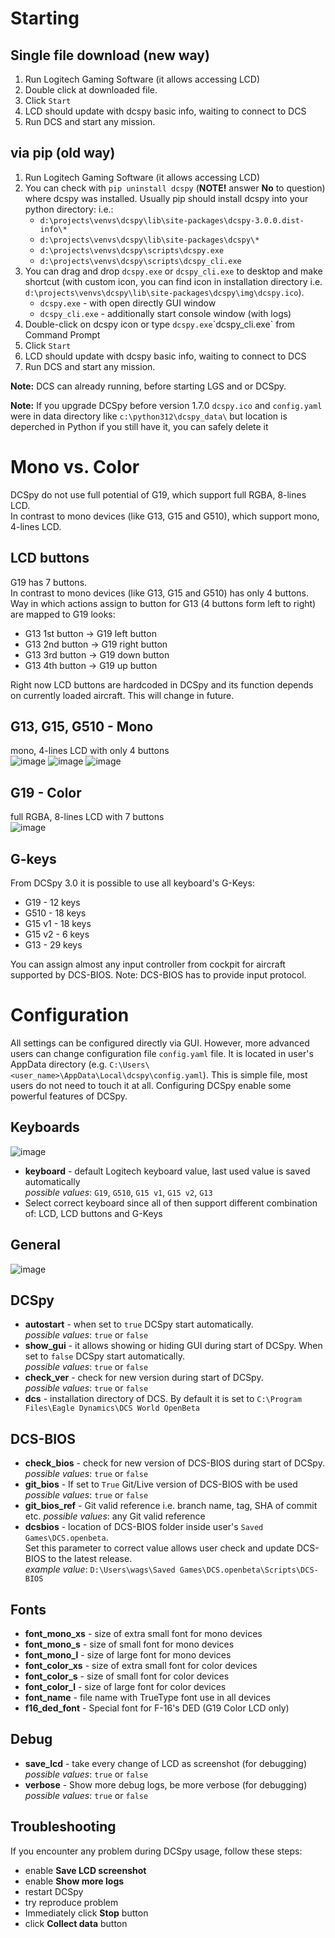 # Starting
## Single file download (new way)
1. Run Logitech Gaming Software (it allows accessing LCD)
2. Double click at downloaded file.
3. Click `Start`
4. LCD should update with dcspy basic info, waiting to connect to DCS 
5. Run DCS and start any mission.

## via pip (old way)
1. Run Logitech Gaming Software (it allows accessing LCD)
2. You can check with `pip uninstall dcspy` (**NOTE!** answer **No** to question) where dcspy was installed. Usually pip should install dcspy into your python directory: i.e.:
   * `d:\projects\venvs\dcspy\lib\site-packages\dcspy-3.0.0.dist-info\*`
   * `d:\projects\venvs\dcspy\lib\site-packages\dcspy\*`
   * `d:\projects\venvs\dcspy\scripts\dcspy.exe`
   * `d:\projects\venvs\dcspy\scripts\dcspy_cli.exe`
3. You can drag and drop `dcspy.exe` or `dcspy_cli.exe` to desktop and make shortcut (with custom icon, you can find icon in installation directory i.e. `d:\projects\venvs\dcspy\lib\site-packages\dcspy\img\dcspy.ico`).
   * `dcspy.exe` - with open directly GUI window
   * `dcspy_cli.exe` - additionally start console window (with logs)
4. Double-click on dcspy icon or type `dcspy.exe`\`dcspy_cli.exe` from Command Prompt
5. Click `Start`
6. LCD should update with dcspy basic info, waiting to connect to DCS 
7. Run DCS and start any mission.

**Note:** DCS can already running, before starting LGS and or DCSpy.

**Note:** If you upgrade DCSpy before version 1.7.0 `dcspy.ico` and `config.yaml` were in data directory like `c:\python312\dcspy_data\` but location is deperched in Python if you still have it, you can safely delete it

# Mono vs. Color
DCSpy do not use full potential of G19, which support full RGBA, 8-lines LCD.  
In contrast to mono devices (like G13, G15 and G510), which support mono, 4-lines LCD.

## LCD buttons
G19 has 7  buttons.  
In contrast to mono devices (like G13, G15 and G510) has only 4 buttons.  
Way in which actions assign to button for G13 (4 buttons form left to right) are mapped to G19 looks:  
* G13 1st button -> G19 left button
* G13 2nd button -> G19 right button
* G13 3rd button -> G19 down button
* G13 4th button -> G19 up button

Right now LCD buttons are hardcoded in DCSpy and its function depends on currently loaded aircraft. This will change in future.

## G13, G15, G510 - Mono
mono, 4-lines LCD with only 4 buttons  
![image](https://user-images.githubusercontent.com/475312/174407168-7db23a3f-3493-4a35-b898-ebb3a3ff839f.png)
![image](https://user-images.githubusercontent.com/475312/174407442-ed9c7d85-057d-4572-8316-3578721e4dab.png)
![image](https://user-images.githubusercontent.com/475312/174407530-b010691c-0895-4786-ad4e-8f98deeebb02.png)
## G19 - Color
full RGBA, 8-lines LCD with 7 buttons  
![image](https://user-images.githubusercontent.com/475312/174407299-d07e7ba5-d837-4af4-884a-7e20a48d676a.png)

## G-keys
From DCSpy 3.0 it is possible to use all keyboard's G-Keys:
* G19 - 12 keys
* G510 - 18 keys
* G15 v1 - 18 keys
* G15 v2 - 6 keys
* G13 - 29 keys

You can assign almost any input controller from cockpit for aircraft supported by DCS-BIOS. Note: DCS-BIOS has to provide input protocol.

# Configuration
All settings can be configured directly via GUI. However,  more advanced users can change configuration file `config.yaml` file. It is located in user's AppData directory (e.g. `C:\Users\<user_name>\AppData\Local\dcspy\config.yaml`). 
This is simple file, most users do not need to touch it at all. Configuring DCSpy enable some powerful features of DCSpy.

## Keyboards
![image](https://github.com/emcek/dcspy/assets/475312/3be6a62f-029e-43a2-b6ab-b2d4e06e8e9b)

* **keyboard** - default Logitech keyboard value, last used value is saved automatically  
  *possible values*: `G19`, `G510`, `G15 v1`, `G15 v2`, `G13`
* Select correct keyboard since all of then support different combination of: LCD, LCD buttons and G-Keys

## General
![image](https://github.com/emcek/dcspy/assets/475312/70b9101e-e09e-492f-8baa-92bf2be812a7)

## DCSpy
* **autostart** - when set to `true` DCSpy start automatically.  
  *possible values*: `true` or `false`
* **show_gui** - it allows showing or hiding GUI during start of DCSpy. When set to `false` DCSpy start automatically.  
  *possible values*: `true` or `false`
* **check_ver** - check for new version during start of DCSpy.  
  *possible values*: `true` or `false`
* **dcs** - installation directory of DCS. By default it is set to `C:\Program Files\Eagle Dynamics\DCS World OpenBeta`

## DCS-BIOS
* **check_bios** - check for new version of DCS-BIOS during start of DCSpy.  
  *possible values*: `true` or `false`
* **git_bios** - If set to `True` Git/Live version of DCS-BIOS with be used  
  *possible values*: `true` or `false`
* **git_bios_ref** - Git valid reference i.e. branch name, tag, SHA of commit etc.
  *possible values*: any Git valid reference
* **dcsbios** - location of DCS-BIOS folder inside user's `Saved Games\DCS.openbeta`.  
  Set this parameter to correct value allows user check and update DCS-BIOS to the latest release.  
  *example value*: `D:\Users\wags\Saved Games\DCS.openbeta\Scripts\DCS-BIOS`

## Fonts
* **font_mono_xs** - size of extra small font for mono devices
* **font_mono_s** - size of small font for mono devices
* **font_mono_l** - size of large font for mono devices
* **font_color_xs** - size of extra small font for color devices
* **font_color_s** - size of small font for color devices
* **font_color_l** - size of large font for color devices
* **font_name** - file name with TrueType font use in all devices
* **f16_ded_font** - Special font for F-16's DED (G19 Color LCD only)

## Debug
* **save_lcd** - take every change of LCD as screenshot (for debugging)  
  *possible values*: `true` or `false`
* **verbose** - Show more debug logs, be more verbose (for debugging)
  *possible values*: `true` or `false`

## Troubleshooting
If you encounter any problem during DCSpy usage, follow these steps:
* enable **Save LCD screenshot**
* enable **Show more logs**
* restart DCSpy
* try reproduce problem 
* Immediately click **Stop** button
* click **Collect data** button


